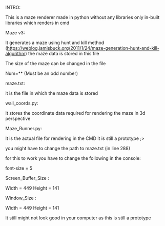 INTRO:

This is a maze renderer made in python without any libraries only in-built libraries which renders in cmd

Maze v3:

It generates a maze using hunt and kill method (https://weblog.jamisbuck.org/2011/1/24/maze-generation-hunt-and-kill-algorithm) the maze data is stored in this file 

The size of the maze can be changed in the file 

Num=** (Must be an odd number)

maze.txt:

it is the file in which the maze data is stored

wall_coords.py:

It stores the coordinate data required for rendering the maze in 3d perspective

Maze_Runner.py:

It is the actual file for rendering in the CMD it is still a prototype ;>

you might have to change the path to maze.txt (in line 288)

for this to work you have to change the following in the console:

font-size = 5

Screen_Buffer_Size :

Width = 449
Height = 141 

Window_Size :

Width = 449
Height = 141 

It still might not look good in your computer as this is still a prototype
